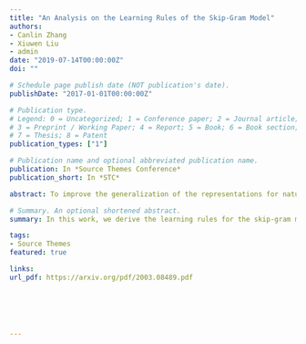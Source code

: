 ```yaml
---
title: "An Analysis on the Learning Rules of the Skip-Gram Model"
authors:
- Canlin Zhang
- Xiuwen Liu
- admin
date: "2019-07-14T00:00:00Z"
doi: ""

# Schedule page publish date (NOT publication's date).
publishDate: "2017-01-01T00:00:00Z"

# Publication type.
# Legend: 0 = Uncategorized; 1 = Conference paper; 2 = Journal article;
# 3 = Preprint / Working Paper; 4 = Report; 5 = Book; 6 = Book section;
# 7 = Thesis; 8 = Patent
publication_types: ["1"]

# Publication name and optional abbreviated publication name.
publication: In *Source Themes Conference*
publication_short: In *STC*

abstract: To improve the generalization of the representations for natural language processing tasks, words are commonly represented using vectors, where distances among the vectors are related to the similarity of the words. While word2vec, the state-of-the-art implementation of the skip-gram model, is widely used and improves the performance of many natural language processing tasks, its mechanism is not yet well understood. In this work, we derive the learning rules for the skip-gram model and establish their close relationship to competitive learning. In addition, we provide the global optimal solution constraints for the skip-gram model and validate them by experimental results.

# Summary. An optional shortened abstract.
summary: In this work, we derive the learning rules for the skip-gram model and establish their close relationship to competitive learning. In addition, we provide the global optimal solution constraints for the skip-gram model and validate them by experimental results.

tags:
- Source Themes
featured: true

links:
url_pdf: https://arxiv.org/pdf/2003.08489.pdf






---
```




